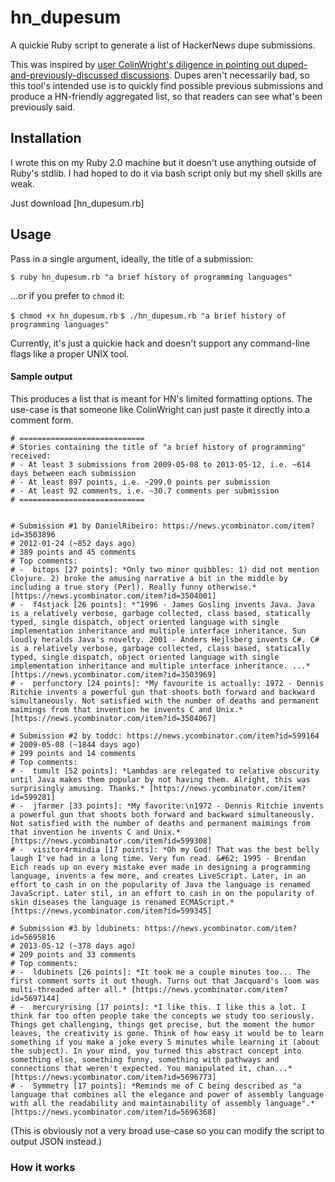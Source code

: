 hn_dupesum
==========

A quickie Ruby script to generate a list of HackerNews dupe submissions.

This was inspired by [user ColinWright's diligence in pointing out duped-and-previously-discussed discussions](https://news.ycombinator.com/item?id=7796382). Dupes aren't necessarily bad, so this tool's intended use is to quickly find possible previous submissions and produce a HN-friendly aggregated list, so that readers can see what's been previously said.

## Installation

I wrote this on my Ruby 2.0 machine but it doesn't use anything outside of Ruby's stdlib. I had hoped to do it via bash script only but my shell skills are weak.

Just download [hn_dupesum.rb]

## Usage

Pass in a single argument, ideally, the title of a submission:

`$ ruby hn_dupesum.rb "a brief history of programming languages"`

...or if you prefer to `chmod` it:

`$ chmod +x hn_dupesum.rb`
`$ ./hn_dupesum.rb "a brief history of programming languages"`

Currently, it's just a quickie hack and doesn't support any command-line flags like a proper UNIX tool.

#### Sample output

This produces a list that is meant for HN's limited formatting options. The use-case is that someone like ColinWright can just paste it directly into a comment form.

```
# ============================
# Stories containing the title of "a brief history of programming" received:
# - At least 3 submissions from 2009-05-08 to 2013-05-12, i.e. ~614 days between each submission
# - At least 897 points, i.e. ~299.0 points per submission
# - At least 92 comments, i.e. ~30.7 comments per submission
# ============================


# Submission #1 by DanielRibeiro: https://news.ycombinator.com/item?id=3503896
# 2012-01-24 (~852 days ago)
# 389 points and 45 comments
# Top comments:
# -  bitops [27 points]: *Only two minor quibbles: 1) did not mention Clojure. 2) broke the amusing narrative a bit in the middle by including a true story (Perl). Really funny otherwise.* [https://news.ycombinator.com/item?id=3504001]
# -  f4stjack [26 points]: *"1996 - James Gosling invents Java. Java is a relatively verbose, garbage collected, class based, statically typed, single dispatch, object oriented language with single implementation inheritance and multiple interface inheritance. Sun loudly heralds Java's novelty. 2001 - Anders Hejlsberg invents C#. C# is a relatively verbose, garbage collected, class based, statically typed, single dispatch, object oriented language with single implementation inheritance and multiple interface inheritance. ...* [https://news.ycombinator.com/item?id=3503969]
# -  perfunctory [24 points]: *My favourite is actually: 1972 - Dennis Ritchie invents a powerful gun that shoots both forward and backward simultaneously. Not satisfied with the number of deaths and permanent maimings from that invention he invents C and Unix.* [https://news.ycombinator.com/item?id=3504067]

# Submission #2 by toddc: https://news.ycombinator.com/item?id=599164
# 2009-05-08 (~1844 days ago)
# 299 points and 14 comments
# Top comments:
# -  tumult [52 points]: *Lambdas are relegated to relative obscurity until Java makes them popular by not having them. Alright, this was surprisingly amusing. Thanks.* [https://news.ycombinator.com/item?id=599281]
# -  jfarmer [33 points]: *My favorite:\n1972 - Dennis Ritchie invents a powerful gun that shoots both forward and backward simultaneously. Not satisfied with the number of deaths and permanent maimings from that invention he invents C and Unix.* [https://news.ycombinator.com/item?id=599308]
# -  visitor4rmindia [17 points]: *Oh my God! That was the best belly laugh I've had in a long time. Very fun read. &#62; 1995 - Brendan Eich reads up on every mistake ever made in designing a programming language, invents a few more, and creates LiveScript. Later, in an effort to cash in on the popularity of Java the language is renamed JavaScript. Later stil, in an effort to cash in on the popularity of skin diseases the language is renamed ECMAScript.* [https://news.ycombinator.com/item?id=599345]

# Submission #3 by ldubinets: https://news.ycombinator.com/item?id=5695816
# 2013-05-12 (~378 days ago)
# 209 points and 33 comments
# Top comments:
# -  ldubinets [26 points]: *It took me a couple minutes too... The first comment sorts it out though. Turns out that Jacquard's loom was multi-threaded after all.* [https://news.ycombinator.com/item?id=5697144]
# -  mercuryrising [17 points]: *I like this. I like this a lot. I think far too often people take the concepts we study too seriously. Things get challenging, things get precise, but the moment the humor leaves, the creativity is gone. Think of how easy it would be to learn something if you make a joke every 5 minutes while learning it (about the subject). In your mind, you turned this abstract concept into something else, something funny, something with pathways and connections that weren't expected. You manipulated it, chan...* [https://news.ycombinator.com/item?id=5696773]
# -  Symmetry [17 points]: *Reminds me of C being described as "a language that combines all the elegance and power of assembly language with all the readability and maintainability of assembly language".* [https://news.ycombinator.com/item?id=5696368]

```


(This is obviously not a very broad use-case so you can modify the script to output JSON instead.)



### How it works
